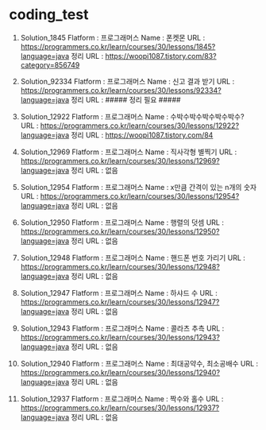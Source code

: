 # coding_test

1.  Solution_1845
    Flatform : 프로그래머스
    Name : 폰켓몬
    URL : https://programmers.co.kr/learn/courses/30/lessons/1845?language=java
    정리 URL : https://woopi1087.tistory.com/83?category=856749

2.  Solution_92334
    Flatform : 프로그래머스
    Name : 신고 결과 받기
    URL : https://programmers.co.kr/learn/courses/30/lessons/92334?language=java
    정리 URL : ##### 정리 필요 #####

3.  Solution_12922
    Flatform : 프로그래머스
    Name : 수박수박수박수박수박수?
    URL : https://programmers.co.kr/learn/courses/30/lessons/12922?language=java
    정리 URL : https://woopi1087.tistory.com/84

4.  Solution_12969
    Flatform : 프로그래머스
    Name : 직사각형 별찍기
    URL : https://programmers.co.kr/learn/courses/30/lessons/12969?language=java
    정리 URL : 없음

5.  Solution_12954
    Flatform : 프로그래머스
    Name : x만큼 간격이 있는 n개의 숫자
    URL : https://programmers.co.kr/learn/courses/30/lessons/12954?language=java
    정리 URL : 없음

6.  Solution_12950
    Flatform : 프로그래머스
    Name : 행렬의 덧셈
    URL : https://programmers.co.kr/learn/courses/30/lessons/12950?language=java
    정리 URL : 없음
    
7.  Solution_12948
    Flatform : 프로그래머스
    Name : 핸드폰 번호 가리기
    URL : https://programmers.co.kr/learn/courses/30/lessons/12948?language=java
    정리 URL : 없음

8.  Solution_12947
    Flatform : 프로그래머스
    Name : 하샤드 수
    URL : https://programmers.co.kr/learn/courses/30/lessons/12947?language=java
    정리 URL : 없음

9.  Solution_12943
    Flatform : 프로그래머스
    Name : 콜라츠 추측
    URL : https://programmers.co.kr/learn/courses/30/lessons/12943?language=java
    정리 URL : 없음

10.  Solution_12940
    Flatform : 프로그래머스
    Name : 최대공약수, 최소공배수
    URL : https://programmers.co.kr/learn/courses/30/lessons/12940?language=java
    정리 URL : 없음

11.  Solution_12937
    Flatform : 프로그래머스
    Name : 짝수와 홀수
    URL : https://programmers.co.kr/learn/courses/30/lessons/12937?language=java
    정리 URL : 없음